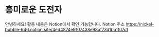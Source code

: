 # 흥미로운 도전자

안녕하세요!
활동 내용은 Notion에서 확인 가능합니다.
Notion 주소 https://nickel-bubble-646.notion.site/4ed4874e9f07438e98af73d1ba1f07c1
